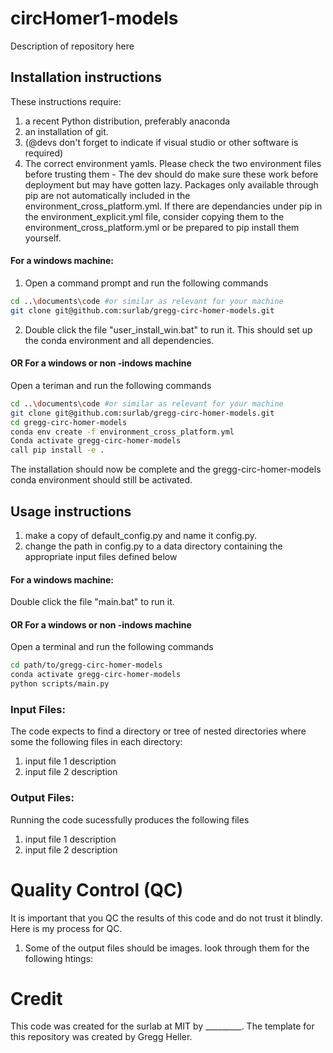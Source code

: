 # circHomer1-models
Description of repository here
## Installation instructions
These instructions require:
1. a recent Python distribution, preferably anaconda 
1. an installation of git. 
1. (@devs don't forget to indicate if visual studio or other software is required)
1. The correct environment yamls. Please check the two environment files before trusting them - The dev should do make sure these work before deployment but may have gotten lazy. Packages only available through pip are not automatically included in the environment_cross_platform.yml. If there are dependancies under pip in the environment_explicit.yml file, consider copying them to the environment_cross_platform.yml or be prepared to pip install them yourself.
#### For a windows machine:
1. Open a command prompt and run the following commands
```bash
cd ..\documents\code #or similar as relevant for your machine
git clone git@github.com:surlab/gregg-circ-homer-models.git
```
2. Double click the file "user_install_win.bat" to run it. This should set up the conda environment and all dependencies. 
#### OR For a windows or non -indows machine
Open a teriman and run the following commands
```bash
cd ..\documents\code #or similar as relevant for your machine
git clone git@github.com:surlab/gregg-circ-homer-models.git
cd gregg-circ-homer-models
conda env create -f environment_cross_platform.yml
Conda activate gregg-circ-homer-models
call pip install -e .
```
The installation should now be complete and the gregg-circ-homer-models conda environment should still be activated. 
## Usage instructions
1. make a copy of default_config.py and name it config.py.
1. change the path in config.py to a data directory containing the appropriate input files defined below
#### For a windows machine:
Double click the file "main.bat" to run it. 
#### OR For a windows or non -indows machine
Open a terminal and run the following commands
```bash
cd path/to/gregg-circ-homer-models
conda activate gregg-circ-homer-models
python scripts/main.py
```
### Input Files:
The code expects to find a directory or tree of nested directories where some the following files in each directory:
1. input file 1 description
1. input file 2 description
### Output Files:
Running the code sucessfully produces the following files
1. input file 1 description
1. input file 2 description
# Quality Control (QC)
It is important that you QC the results of this code and do not trust it blindly. Here is my process for QC.
1. Some of the output files should be images. look through them for the following htings:
# Credit
This code was created for the surlab at MIT by _________. 
The template for this repository was created by Gregg Heller.  
